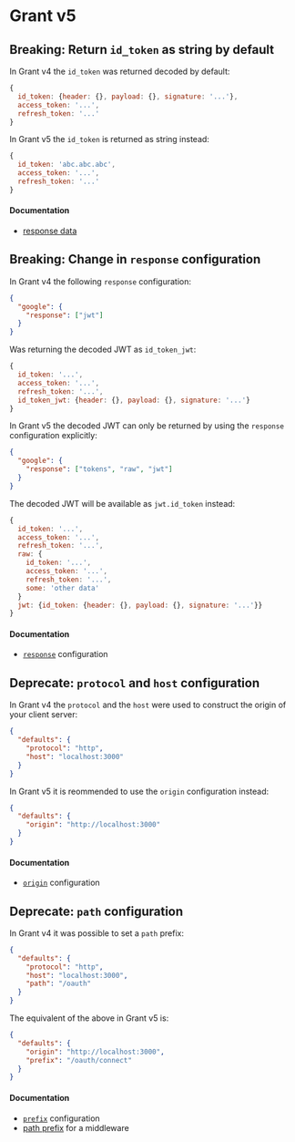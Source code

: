 
# Grant v5


## Breaking: Return `id_token` as string by default

In Grant v4 the `id_token` was returned decoded by default:

```js
{
  id_token: {header: {}, payload: {}, signature: '...'},
  access_token: '...',
  refresh_token: '...'
}
```

In Grant v5 the `id_token` is returned as string instead:

```js
{
  id_token: 'abc.abc.abc',
  access_token: '...',
  refresh_token: '...'
}
```

#### Documentation

- [response data](https://github.com/simov/grant#callback-data)


## Breaking: Change in `response` configuration

In Grant v4 the following `response` configuration:

```json
{
  "google": {
    "response": ["jwt"]
  }
}
```

Was returning the decoded JWT as `id_token_jwt`:

```js
{
  id_token: '...',
  access_token: '...',
  refresh_token: '...',
  id_token_jwt: {header: {}, payload: {}, signature: '...'}
}
```

In Grant v5 the decoded JWT can only be returned by using the `response` configuration explicitly:

```json
{
  "google": {
    "response": ["tokens", "raw", "jwt"]
  }
}
```

The decoded JWT will be available as `jwt.id_token` instead:

```js
{
  id_token: '...',
  access_token: '...',
  refresh_token: '...',
  raw: {
    id_token: '...',
    access_token: '...',
    refresh_token: '...',
    some: 'other data'
  }
  jwt: {id_token: {header: {}, payload: {}, signature: '...'}}
}
```

#### Documentation

- [`response`](https://github.com/simov/grant#callback-response) configuration


## Deprecate: `protocol` and `host` configuration

In Grant v4 the `protocol` and the `host` were used to construct the origin of your client server:

```json
{
  "defaults": {
    "protocol": "http",
    "host": "localhost:3000"
  }
}
```

In Grant v5 it is reommended to use the `origin` configuration instead:

```json
{
  "defaults": {
    "origin": "http://localhost:3000"
  }
}
```

#### Documentation

- [`origin`](https://github.com/simov/grant#connect-origin) configuration


## Deprecate: `path` configuration

In Grant v4 it was possible to set a `path` prefix:

```json
{
  "defaults": {
    "protocol": "http",
    "host": "localhost:3000",
    "path": "/oauth"
  }
}
```

The equivalent of the above in Grant v5 is:

```json
{
  "defaults": {
    "origin": "http://localhost:3000",
    "prefix": "/oauth/connect"
  }
}
```

#### Documentation

- [`prefix`](https://github.com/simov/grant#connect-prefix) configuration
- [path prefix](https://github.com/simov/grant#misc-path-prefix) for a middleware
